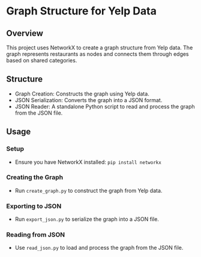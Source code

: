 # Graph Structure for Yelp Data

## Overview
This project uses NetworkX to create a graph structure from Yelp data. The graph represents restaurants as nodes and connects them through edges based on shared categories.

## Structure
- Graph Creation: Constructs the graph using Yelp data.
- JSON Serialization: Converts the graph into a JSON format.
- JSON Reader: A standalone Python script to read and process the graph from the JSON file.

## Usage
### Setup
- Ensure you have NetworkX installed: `pip install networkx`

### Creating the Graph
- Run `create_graph.py` to construct the graph from Yelp data.

### Exporting to JSON
- Run `export_json.py` to serialize the graph into a JSON file.

### Reading from JSON
- Use `read_json.py` to load and process the graph from the JSON file.
